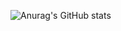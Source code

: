 ![Anurag's GitHub stats](https://github-readme-stats.vercel.app/api?username=zhdandeveloper&show_icons=true&theme=dark)
